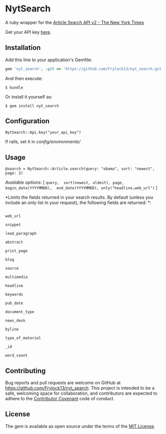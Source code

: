 # NytSearch

A ruby wrapper for the [Article Search API v2 - The New York Times](http://developer.nytimes.com/docs/read/article_search_api_v2)

Get your API key [here](http://developer.nytimes.com/apps/mykeys).

## Installation

Add this line to your application's Gemfile:

```ruby
gem 'nyt_search', :git => 'https://github.com/Frylock13/nyt_search.git'
```

And then execute:

    $ bundle

Or install it yourself as:

    $ gem install nyt_search

## Configuration

`NytSearch::Api.key("your_api_key")`

If rails, set it in *config/environments/*

## Usage

```
@search = NytSearch::Article.search(query: "obama", sort: "newest", page: 2)
```

*Available options*: [
                    ```
                    query, 
                    sort(newest, oldest),
                    page, 
                    begin_date(YYYYMMDD), 
                    end_date(YYYYMMDD),
                    only("headline,web_url")
                    ```
                    ]

*Limits the fields returned in your search results. By default (unless you include an only list in your request), the following fields are returned: *:

```

web_url

snippet

lead_paragraph

abstract

print_page

blog

source

multimedia

headline

keywords

pub_date

document_type

news_desk

byline

type_of_material

_id

word_count
```

## Contributing

Bug reports and pull requests are welcome on GitHub at https://github.com/Frylock13/nyt_search. This project is intended to be a safe, welcoming space for collaboration, and contributors are expected to adhere to the [Contributor Covenant](contributor-covenant.org) code of conduct.


## License

The gem is available as open source under the terms of the [MIT License](http://opensource.org/licenses/MIT).

